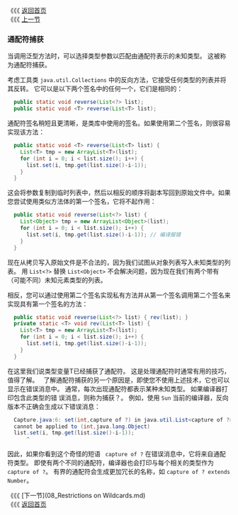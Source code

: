 《《《 [返回首页](../README.md)       <br/>
《《《 [上一节](06_Wildcards_Versus_Type_Parameters.md)

### 通配符捕获

当调用泛型方法时，可以选择类型参数以匹配由通配符表示的未知类型。 这被称为通配符捕获。

考虑工具类 `java.util.Collections` 中的反向方法，它接受任何类型的列表并将其反转。 它可以是以下两个签名中的任何一个，它们是相同的：

  ```java
    public static void reverse(List<?> list);
    public static void <T> reverse(List<T> list);
  ```

通配符签名稍短且更清晰，是类库中使用的签名。如果使用第二个签名，则很容易实现该方法：

  ```java
    public static void <T> reverse(List<T> list) {
      List<T> tmp = new ArrayList<T>(list);
      for (int i = 0; i < list.size(); i++) {
        list.set(i, tmp.get(list.size()-i-1));
      }
    }
  ```
  
这会将参数复制到临时列表中，然后以相反的顺序将副本写回到原始文件中。如果您尝试使用类似方法体的第一个签名，它将不起作用：
  
  ```java
    public static void reverse(List<?> list) {
      List<Object> tmp = new ArrayList<Object>(list);
      for (int i = 0; i < list.size(); i++) {
        list.set(i, tmp.get(list.size()-i-1)); // 编译报错
      }
    }
  ```
  
现在从拷贝写入原始文件是不合法的，因为我们试图从对象列表写入未知类型的列表。 用 `List<?>` 替换 `List<Object>` 不会解决问题，因为现在我们有两个带有
（可能不同）未知元素类型的列表。  

相反，您可以通过使用第二个签名实现私有方法并从第一个签名调用第二个签名来实现具有第一个签名的方法：

  ```java
    public static void reverse(List<?> list) { rev(list); }
    private static <T> void rev(List<T> list) {
      List<T> tmp = new ArrayList<T>(list);
      for (int i = 0; i < list.size(); i++) {
        list.set(i, tmp.get(list.size()-i-1));
      }
    }
  ```

在这里我们说类型变量T已经捕获了通配符。 这是处理通配符时通常有用的技巧，值得了解。
 
了解通配符捕获的另一个原因是，即使您不使用上述技术，它也可以显示在错误消息中。 通常，每次出现通配符都表示某种未知类型。 如果编译器打印包含此类型的错
误消息，则称为捕获？。 例如，使用 `Sun` 当前的编译器，反向版本不正确会生成以下错误消息：

  ```java
    Capture.java:6: set(int,capture of ?) in java.util.List<capture of ?>
    cannot be applied to (int,java.lang.Object)
    list.set(i, tmp.get(list.size()-i-1));
        ^
  ```
  
因此，如果你看到这个奇怪的短语 ` capture of ?` 在错误消息中，它将来自通配符类型。 即使有两个不同的通配符，编译器也会打印与每个相关的类型作为
`capture of ?`。 有界的通配符会生成更加冗长的名称，如 `capture of ? extends Number`。  

《《《 [下一节](08_Restrictions on Wildcards.md)      <br/>
《《《 [返回首页](../README.md)
